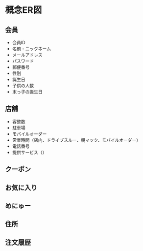 # 概念ER図

## 会員

- 会員ID
- 名前・ニックネーム
- メールアドレス
- パスワード
- 郵便番号
- 性別
- 誕生日
- 子供の人数
- 末っ子の誕生日

## 店舗

- 客整数
- 駐車場
- モバイルオーダー
- 営業時間（店内、ドライブスルー、朝マック、モバイルオーダー）
- 電話番号
- 提供サービス（）

## クーポン

## お気に入り

## めにゅー

## 住所

## 注文履歴
